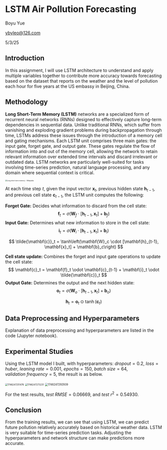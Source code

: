 # LSTM Air Pollution Forecasting

Boyu Yue

ybyleo@126.com

5/3/25

## Introduction

In this assignment, I will use LSTM architecture to understand and apply multiple variables together to contribute more accuracy towards forecasting based on the dataset that reports on the weather and the level of pollution each hour for five years at the US embassy in Beijing, China.

## Methodology

**Long Short-Term Memory (LSTM)** networks are a specialized form of recurrent neural networks (RNNs) designed to effectively capture long-term dependencies in sequential data. Unlike traditional RNNs, which suffer from vanishing and exploding gradient problems during backpropagation through time, LSTMs address these issues through the introduction of a memory cell and gating mechanisms. Each LSTM unit comprises three main gates: the input gate, forget gate, and output gate. These gates regulate the flow of information into and out of the memory cell, allowing the network to retain relevant information over extended time intervals and discard irrelevant or outdated data. LSTM networks are particularly well-suited for tasks involving time-series prediction, natural language processing, and any domain where sequential context is critical.

<img src="https://upload.wikimedia.org/wikipedia/commons/thumb/9/93/LSTM_Cell.svg/1200px-LSTM_Cell.svg.png" alt="Long short-term memory - Wikipedia" style="zoom:35%;" />

At each time step $t$, given the input vector $\mathbf{x}_t$, previous hidden state $\mathbf{h}_{t-1}$, and previous cell state $\mathbf{c}_{t-1}$, the LSTM unit computes the following:

**Forget Gate:** Decides what information to discard from the cell state:
$$
\mathbf{f}_t = \sigma\left(\mathbf{W}_f \cdot [\mathbf{h}_{t-1}, \mathbf{x}_t] + \mathbf{b}_f\right)
$$
**Input Gate:** Determines what new information to store in the cell state:
$$
\mathbf{i}_t = \sigma\left(\mathbf{W}_i \cdot [\mathbf{h}_{t-1}, \mathbf{x}_t] + \mathbf{b}_i\right)
$$

$$
\tilde{\mathbf{c}}_t = \tanh\left(\mathbf{W}_c \cdot [\mathbf{h}_{t-1}, \mathbf{x}_t] + \mathbf{b}_c\right)
$$

**Cell state update:** Combines the forget and input gate operations to update the cell state:
$$
\mathbf{c}_t = \mathbf{f}_t \odot \mathbf{c}_{t-1} + \mathbf{i}_t \odot \tilde{\mathbf{c}}_t
$$
**Output Gate:** Determines the output and the next hidden state:
$$
\mathbf{o}_t = \sigma\left(\mathbf{W}_o \cdot [\mathbf{h}_{t-1}, \mathbf{x}_t] + \mathbf{b}_o\right)
$$

$$
\mathbf{h}_t = \mathbf{o}_t \odot \tanh(\mathbf{c}_t)
$$

## Data Preprocessing and Hyperparameters

Explanation of data preprocessing and hyperparameters are listed in the code (Jupyter notebook).

## Experimental Studies

Using the LSTM model I built, with hyperparameters: $dropout=0.2$, $loss=huber$, $leaning\: rate=0.001$, $epochs=150$, $batch\:size=64$, $validation\:frequency=5$, the result is as below.

<img src="../../../HuaweiMoveData/Users/岳伯禹/Documents/WeChat Files/wxid_7a4ye1q6cjvf32/FileStorage/Temp/1746247251476.png" alt="1746247251476" style="zoom:50%;" />

<img src="../../../HuaweiMoveData/Users/岳伯禹/Documents/WeChat Files/wxid_7a4ye1q6cjvf32/FileStorage/Temp/1746247273231.png" alt="1746247273231" style="zoom:50%;" />

<img src="../../../HuaweiMoveData/Users/岳伯禹/Documents/WeChat Files/wxid_7a4ye1q6cjvf32/FileStorage/Temp/1746247292939.png" alt="1746247292939" style="zoom:60%;" />

For the test results, $test\:RMSE=0.06669$, and $test\:r^2=0.54930$.

## Conclusion

From the training results, we can see that using LSTM, we can predict future pollution relatively accurately based on historical weather data. LSTM is very suitable for time-series prediction tasks. Adjusting the hyperparameters and network structure can make predictions more accurate.

 